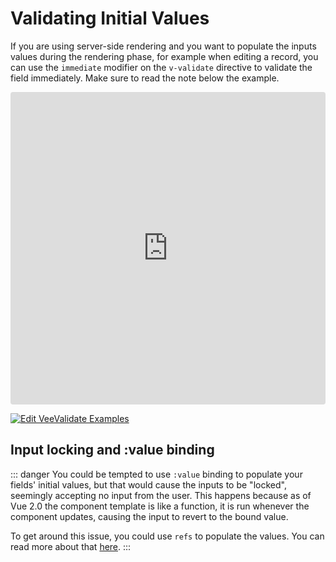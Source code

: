 # Validating Initial Values

If you are using server-side rendering and you want to populate the inputs values during the rendering phase, for example when editing a record, you can use the `immediate` modifier on the `v-validate` directive to validate the field immediately. Make sure to read the note below the example.

<iframe src="https://codesandbox.io/embed/y3504yr0l1?initialpath=%2Finitial&module=%2Fsrc%2Fcomponents%2FInitial.vue&view=preview" style="width:100%; height:500px; border:0; border-radius: 4px; overflow:hidden;" sandbox="allow-modals allow-forms allow-popups allow-scripts allow-same-origin"></iframe>

[![Edit VeeValidate Examples](https://codesandbox.io/static/img/play-codesandbox.svg)](https://codesandbox.io/s/y3504yr0l1?initialpath=%2Finitial&module=%2Fsrc%2Fcomponents%2FInitial.vue)

## Input locking and :value binding

::: danger
  You could be tempted to use `:value` binding to populate your fields' initial values, but that would cause the inputs to be "locked", seemingly accepting no input from the user. This happens because as of Vue 2.0 the component template is like a function, it is run whenever the component updates, causing the input to revert to the bound value.

  To get around this issue, you could use `refs` to populate the values. You can read more about that [here](https://github.com/vuejs/vue/issues/3924).
:::
